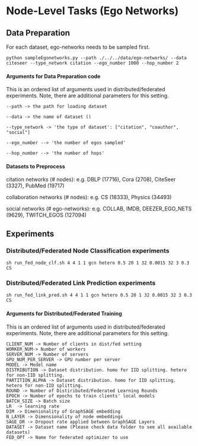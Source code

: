 # Node-Level Tasks (Ego Networks)


## Data Preparation

For each dataset, ego-networks needs to be sampled first.  
```
python sampleEgonetworks.py --path ./../../data/ego-networks/ --data citeseer --type_network citation --ego_number 1000 --hop_number 2
```
#### Arguments for Data Preparation code
This is an ordered list of arguments used in distributed/federated experiments. Note, there are additional parameters for this setting.
```
--path -> the path for loading dataset

--data -> the name of dataset ()

--type_network -> 'the type of dataset': ["citation", "coauthor", "social"]

--ego_number --> 'the number of egos sampled'

--hop_number --> 'the number of hops'
```

#### Datasets to Preprocess

citation networks (# nodes): e.g. DBLP (17716), Cora (2708), CiteSeer (3327), PubMed (19717)

collaboration networks (# nodes): e.g. CS (18333), Physics (34493)
 
 social networks (# ego-networks): e.g. COLLAB, IMDB, DEEZER_EGO_NETS (9629), TWITCH_EGOS (127094)


## Experiments 

### Distributed/Federated Node Classification experiments
```
sh run_fed_node_clf.sh 4 4 1 1 gcn hetero 0.5 20 1 32 0.0015 32 3 0.3 CS
```

### Distributed/Federated Link Prediction experiments
```
sh run_fed_link_pred.sh 4 4 1 1 gcn hetero 0.5 20 1 32 0.0015 32 3 0.3 CS

```

#### Arguments for Distributed/Federated Training
This is an ordered list of arguments used in distributed/federated experiments. Note, there are additional parameters for this setting.
```
CLIENT_NUM -> Number of clients in dist/fed setting
WORKER_NUM-> Number of workers
SERVER_NUM -> Number of servers
GPU_NUM_PER_SERVER -> GPU number per server
MODEL -> Model name
DISTRIBUTION -> Dataset distribution. homo for IID splitting. hetero for non-IID splitting.
PARTITION_ALPHA -> Dataset distribution. homo for IID splitting. hetero for non-IID splitting.
ROUND -> Number of Distiributed/Federated Learning Rounds
EPOCH -> Number of epochs to train clients' local models
BATCH_SIZE -> Batch size 
LR  -> learning rate
DIM -> Dimenionality of GraphSAGE embedding
N_LAYER -> Dimensionality of node embeddings
SAGE_DR -> Dropout rate applied between GraphSAGE Layers
DATASET -> Dataset name (Please check data folder to see all available datasets)
FED_OPT -> Name for federated optimizer to use
```
